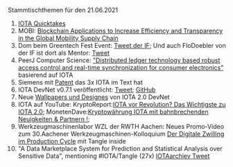 Stammtischthemen für den 21.06.2021

1. [IOTA Quicktakes](https://www.youtube.com/watch?v=IL4ksQfEkfs)
2. MOBI: [Blockchain Applications to Increase Efficiency and Transparency in the Global Mobility Supply Chain](
https://dlt.mobi/blockchain-applications-to-increase-efficiency-and-transparency-in-the-global-mobility-supply-chain/)
3. Dom beim Greentech Fest Event: [Tweet der IF](https://twitter.com/iota/status/1404495199812861961?s=19); Und auch FloDoebler von der IF ist dort als Mentor: [Tweet](https://twitter.com/FloDoebler/status/1404729178197475329?s=20)
4.  PeerJ Computer Science: ["Distributed ledger technology based robust access control and real-time synchronization for consumer electronics"](https://peerj.com/articles/cs-566/) basierend auf IOTA
5.  Siemens mit [Patent](https://worldwide.espacenet.com/patent/search/family/068732938/publication/EP3829103A1?q=pn%3DEP3829103A1) das 3x IOTA im Text hat
6.  IOTA DevNet v0.7.1 veröffentlicht: [Tweet](https://twitter.com/AngeloCapossele/status/1404761949787803653?s=20); [GitHub](https://github.com/iotaledger/goshimmer/releases/tag/v0.7.1)
7.  Neue [Wallpapers und Designes](https://files.iota.org/media/IOTA_2_0_DevNet_Nectar_Image_Pack2.zip) von IOTA 2.0 DevNet
8.  IOTA auf YouTube: KryptoReport:[IOTA vor Revolution? Das Wichtigste zu IOTA 2.0](https://www.youtube.com/watch?v=ricquJW7LAw); MonetenDave:[Kryptowährung IOTA mit bahnbrechenden Neuigkeiten & Partnern !](https://www.youtube.com/watch?v=sID89zc4YyM); 
9.  Werkzeugmaschinenlabor WZL der RWTH Aachen: Neues Promo-Video zum 30.Aachener Werkzeugmaschinen-Kolloquium [Der Digitale Zwilling im Production Cycle](https://www.youtube.com/watch?v=uH7y62KPcxk) mit Tangle inside
10.  "A Data Marketplace System for Prediction and Statistical Analysis over Sensitive Data", mentioning #IOTA/Tangle (27x) [IOTAarchiev Tweet](https://twitter.com/_iotaarchive/status/1405059820705755139?s=20)
